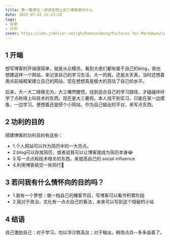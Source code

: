 ```yaml
---
title: 第一篇博文：讲讲我想让这个博客成为什么
date: 2022-07-22 21:27:28
tags:
- 日常
- 计划
cover: https://cdn.jsdelivr.net/gh/RamezesDong/Pictures-for-Markdown/img/image-20220722231654905.png
---
```


## 1 开端

想写博客的开端很简单，就是从众模仿，看到大佬们都有属于自己的blog，我也想建这样一个网站，来记录自己的学习生活。大一的我，还是太天真，当时还想着用点前端框架建立自己的网站，现在想想真是极大的高估了自己的水平。

后来，大一大二碌碌无为，大三幡然醒悟，找到适合自己的学习路径，才磕磕绊绊学了点称得上叫技术的东西。现在是大三暑假，本人找不到实习，只能在家一边摸鱼，一边学习。便想着还是搭个小网站，作为自己输出的平台，来写点东西。

## 2 功利的目的

搭建博客的功利目的有这些：

- 1.个人网站可以作为简历中的一大亮点。
- 2.blog可以存放简历，或者说我可以让博客就成为简历本身😂
- 3.写一点点和技术相关的东西，来提高自己的 social influence
- 4.利用博客结交一些同行🤺

## 3 若问我有什么情怀向的目的吗？

- 1.我有一个梦想：做一档自己的播客节目，写博客可以看作积累阶段
- 2.我对于政治，文化有一点点自己的看法，未来可以写到这个隐秘的小站

## 4 结语

自己激励自己：对于学习，勿以浮沙筑高台；对于输出，韩信点兵--多多益善了。
